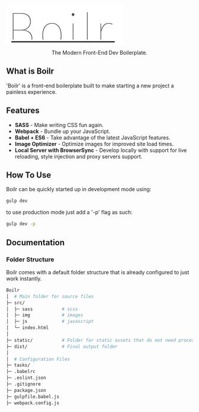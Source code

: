 <img align="center" src="logo.png" alt="Why Hello There">
<p align="center"> The Modern Front-End Dev Boilerplate. </p>

## What is Boilr
'Boilr' is a front-end boilerplate built to make starting a new project a painless experience.

## Features
- **SASS** - Make writing CSS fun again.
- **Webpack** - Bundle up your JavaScript.
- **Babel + ES6** - Take advantage of the latest JavaScript features.
- **Image Optimizer** - Optimize images for improved site load times.
- **Local Server with BrowserSync** - Develop locally with support for live reloading, style injection and proxy servers support.

## How To Use
Boilr can be quickly started up in development mode using:
```bash
gulp dev
```

to use production mode just add a '-p' flag as such:
```bash
gulp dev -p
```

## Documentation
### Folder Structure
Boilr comes with a default folder structure that is already configured to just work instantly.
```bash
Boilr
│  # Main folder for source files
├─ src/
│  ├─ sass           # scss
│  ├─ img            # images
│  ├─ js             # javascript
│  └─ index.html
│  
├─ static/           # Folder for static assets that do not need processing
├─ dist/             # Final output folder
│  
│  # Configuration Files
├─ tasks/
├─ .babelrc
├─ .eslint.json
├─ .gitignore
├─ package.json
├─ gulpfile.babel.js
├─ webpack.config.js
```
